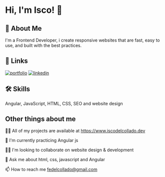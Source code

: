 
# Hi, I'm Isco! 👋


## 🚀 About Me
I'm a Frontend Developer, i create responsive websites that are fast, easy to use, and built with the best practices.


## 🔗 Links
[![portfolio](https://img.shields.io/badge/my_portfolio-000?style=for-the-badge&logo=ko-fi&logoColor=white)](https://www.iscodelcollado.dev/)
[![linkedin](https://img.shields.io/badge/linkedin-0A66C2?style=for-the-badge&logo=linkedin&logoColor=white)](https://www.linkedin.com/in/iscodelcollado/)


## 🛠 Skills
Angular, JavaScript, HTML, CSS, SEO and website design


## Other things about me 
👩‍💻 All of my projects are available at https://www.iscodelcollado.dev

🧠 I'm currently practicing Angular js

👯‍♀️ I'm looking to collaborate on website design & development

💬 Ask me about html, css, javascript and Angular

📫 How to reach me fedelcollado@gmail.com

